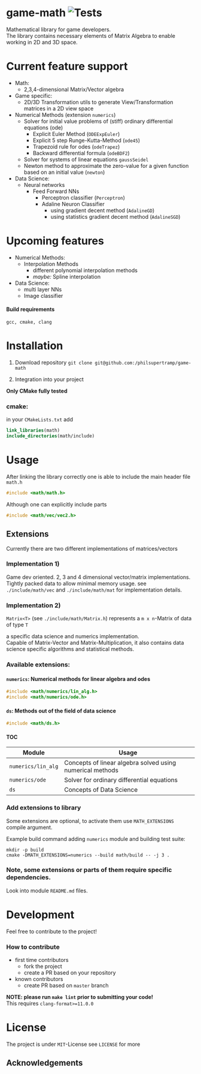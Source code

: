 # game-math ![Tests](https://github.com/philsupertramp/game-math/workflows/CMake/badge.svg?branch=master)

Mathematical library for game developers.  
The library contains necessary elements of Matrix Algebra to enable working in 2D and 3D space.

# Current feature support
- Math:
  - 2,3,4-dimensional Matrix/Vector algebra
- Game specific:
  - 2D/3D Transformation utils to generate View/Transformation matrices in a 2D view space
- Numerical Methods (extension `numerics`)
  - Solver for initial value problems of (stiff) ordinary differential equations (ode)
    - Explicit Euler Method (`ODEExpEuler`)
    - Explicit 5 step Runge-Kutta-Method (`ode45`)
    - Trapezoid rule for odes (`odeTrapez`)
    - Backward differential formula (`odeBDF2`)
  - Solver for systems of linear equations `gaussSeidel`
  - Newton method to approximate the zero-value for a given function based on an initial value (`newton`)
- Data Science:
  - Neural networks
    - Feed Forward NNs
      - Perceptron classifier (`Perceptron`)
      - Adaline Neuron Classifier
        - using gradient decent method (`AdalineGD`)
        - using statistics gradient decent method (`AdalineSGD`)
# Upcoming features
- Numerical Methods:
  - Interpolation Methods
    - different polynomial interpolation methods
    - _maybe:_ Spline interpolation
- Data Science:
  - multi layer NNs
  - Image classifier

#### Build requirements
`gcc, cmake, clang`

# Installation

1. Download repository
`git clone git@github.com:/philsupertramp/game-math`

2. Integration into your project

**Only CMake fully tested**
### cmake:
in your `CMakeLists.txt` add
```cmake
link_libraries(math)
include_directories(math/include)
```

# Usage

After linking the library correctly one is able to include
the main header file `math.h`
```c++
#include <math/math.h>
```
Although one can explicitly include parts
```c++
#include <math/vec/vec2.h>
```

## Extensions
Currently there are two different implementations
of matrices/vectors
### Implementation 1)
Game dev oriented. 2, 3 and 4 dimensional vector/matrix
implementations.  
Tightly packed data to allow minimal memory usage.
see `./include/math/vec` and `./include/math/mat`
for implementation details.

### Implementation 2)
`Matrix<T>` (see `./include/math/Matrix.h`) represents a `m x n`-Matrix of data of type `T`

a specific data science and numerics implementation.  
Capable of Matrix-Vector and Matrix-Multiplication, it also contains
data science specific algorithms and statistical methods.
### Available extensions:
#### `numerics`: Numerical methods for linear algebra and odes
```c++
#include <math/numerics/lin_alg.h>
#include <math/numerics/ode.h>
```
#### `ds`: Methods out of the field of data science
```c++
#include <math/ds.h>
```
#### TOC
Module | Usage |
--- | --- |
`numerics/lin_alg` | Concepts of linear algebra solved using numerical methods |
`numerics/ode` | Solver for ordinary differential equations |
`ds` | Concepts of Data Science |

### Add extensions to library
Some extensions are optional, to activate them use
`MATH_EXTENSIONS` compile argument.

Example build command adding `numerics` module and building test suite:
```
mkdir -p build
cmake -DMATH_EXTENSIONS=numerics --build math/build -- -j 3 .
```

### Note, some extensions or parts of them require specific dependencies.
Look into module `README.md` files.

# Development
Feel free to contribute to the project!

### How to contribute
- first time contributors
    - fork the project
    - create a PR based on your repository
- known contributors
    - create PR based on `master` branch

**NOTE: please run `make lint` prior to submitting your code!**  
This requires `clang-format>=11.0.0`

# License
The project is under `MIT`-License see `LICENSE` for more

## Acknowledgements

